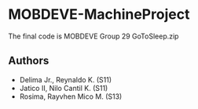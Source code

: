# MOBDEVE-MachineProject

The final code is MOBDEVE Group 29 GoToSleep.zip

## Authors

- Delima Jr., Reynaldo K. (S11)
- Jatico II, Nilo Cantil K. (S11)
- Rosima, Rayvhen Mico M. (S13)
